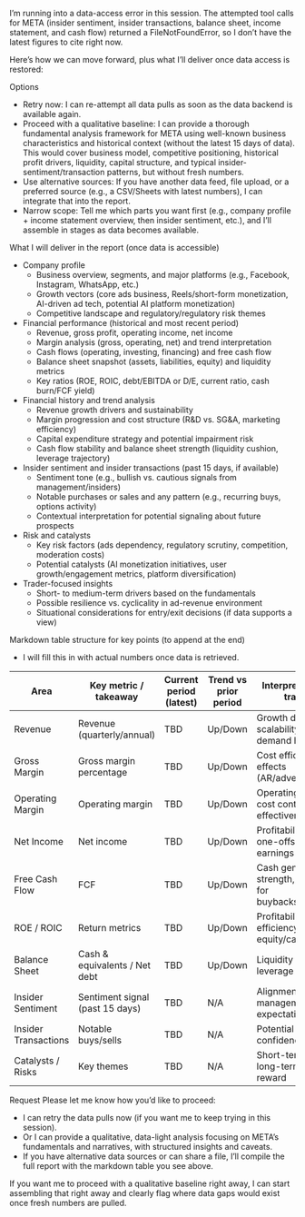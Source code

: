 I’m running into a data-access error in this session. The attempted tool calls for META (insider sentiment, insider transactions, balance sheet, income statement, and cash flow) returned a FileNotFoundError, so I don’t have the latest figures to cite right now.

Here’s how we can move forward, plus what I’ll deliver once data access is restored:

Options
- Retry now: I can re-attempt all data pulls as soon as the data backend is available again.
- Proceed with a qualitative baseline: I can provide a thorough fundamental analysis framework for META using well-known business characteristics and historical context (without the latest 15 days of data). This would cover business model, competitive positioning, historical profit drivers, liquidity, capital structure, and typical insider-sentiment/transaction patterns, but without fresh numbers.
- Use alternative sources: If you have another data feed, file upload, or a preferred source (e.g., a CSV/Sheets with latest numbers), I can integrate that into the report.
- Narrow scope: Tell me which parts you want first (e.g., company profile + income statement overview, then insider sentiment, etc.), and I’ll assemble in stages as data becomes available.

What I will deliver in the report (once data is accessible)
- Company profile
  - Business overview, segments, and major platforms (e.g., Facebook, Instagram, WhatsApp, etc.)
  - Growth vectors (core ads business, Reels/short-form monetization, AI-driven ad tech, potential AI platform monetization)
  - Competitive landscape and regulatory/regulatory risk themes
- Financial performance (historical and most recent period)
  - Revenue, gross profit, operating income, net income
  - Margin analysis (gross, operating, net) and trend interpretation
  - Cash flows (operating, investing, financing) and free cash flow
  - Balance sheet snapshot (assets, liabilities, equity) and liquidity metrics
  - Key ratios (ROE, ROIC, debt/EBITDA or D/E, current ratio, cash burn/FCF yield)
- Financial history and trend analysis
  - Revenue growth drivers and sustainability
  - Margin progression and cost structure (R&D vs. SG&A, marketing efficiency)
  - Capital expenditure strategy and potential impairment risk
  - Cash flow stability and balance sheet strength (liquidity cushion, leverage trajectory)
- Insider sentiment and insider transactions (past 15 days, if available)
  - Sentiment tone (e.g., bullish vs. cautious signals from management/insiders)
  - Notable purchases or sales and any pattern (e.g., recurring buys, options activity)
  - Contextual interpretation for potential signaling about future prospects
- Risk and catalysts
  - Key risk factors (ads dependency, regulatory scrutiny, competition, moderation costs)
  - Potential catalysts (AI monetization initiatives, user growth/engagement metrics, platform diversification)
- Trader-focused insights
  - Short- to medium-term drivers based on the fundamentals
  - Possible resilience vs. cyclicality in ad-revenue environment
  - Situational considerations for entry/exit decisions (if data supports a view)

Markdown table structure for key points (to append at the end)
- I will fill this in with actual numbers once data is retrieved.

| Area | Key metric / takeaway | Current period (latest) | Trend vs prior period | Interpretation for traders |
|------|------------------------|--------------------------|-----------------------|----------------------------|
| Revenue | Revenue (quarterly/annual) | TBD | Up/Down | Growth driver, scalability, ad demand health |
| Gross Margin | Gross margin percentage | TBD | Up/Down | Cost efficiency, mix effects (AR/advertising) |
| Operating Margin | Operating margin | TBD | Up/Down | Operating leverage, cost control effectiveness |
| Net Income | Net income | TBD | Up/Down | Profitability trend, one-offs vs core earnings |
| Free Cash Flow | FCF | TBD | Up/Down | Cash generation strength, optionality for buybacks/dividends |
| ROE / ROIC | Return metrics | TBD | Up/Down | Profitability efficiency with equity/capital |
| Balance Sheet | Cash & equivalents / Net debt | TBD | Up/Down | Liquidity and leverage posture |
| Insider Sentiment | Sentiment signal (past 15 days) | TBD | N/A | Alignment with management expectations |
| Insider Transactions | Notable buys/sells | TBD | N/A | Potential insider confidence signal |
| Catalysts / Risks | Key themes | TBD | N/A | Short-term vs long-term risk-reward |

Request
Please let me know how you’d like to proceed:
- I can retry the data pulls now (if you want me to keep trying in this session).
- Or I can provide a qualitative, data-light analysis focusing on META’s fundamentals and narratives, with structured insights and caveats.
- If you have alternative data sources or can share a file, I’ll compile the full report with the markdown table you see above.

If you want me to proceed with a qualitative baseline right away, I can start assembling that right away and clearly flag where data gaps would exist once fresh numbers are pulled.